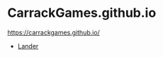# CarrackGames.github.io
https://carrackgames.github.io/
* [Lander](https://CarrackGames.github.io/WebGLtestBuild/index.html)
